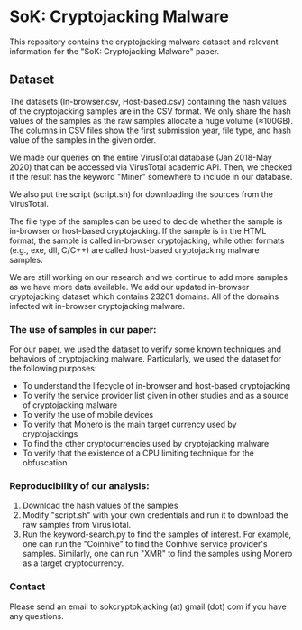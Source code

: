 
# SoK: Cryptojacking Malware

This repository contains the cryptojacking malware dataset and relevant information for the "SoK: Cryptojacking Malware" paper. 

## Dataset 

The datasets (In-browser.csv, Host-based.csv) containing the hash values of the cryptojacking samples are in the CSV format. We only share the hash values of the samples as the raw samples allocate a huge volume (≈100GB). The columns in CSV files show the first submission year, file type, and hash value of the samples in the given order. 

We made our queries on the entire VirusTotal database (Jan 2018-May 2020) that can be accessed via VirusTotal academic API. Then, we checked if the result has the keyword "Miner" somewhere to include in our database.

We also put the script (script.sh) for downloading the sources from the VirusTotal. 

The file type of the samples can be used to decide whether the sample is in-browser or host-based cryptojacking. If the sample is in the HTML format, the sample is called in-browser cryptojacking, while other formats (e.g., exe, dll, C/C++) are called host-based cryptojacking malware samples. 

We are still working on our research and we continue to add more samples as we have more data available. We add our updated in-browser cryptojacking dataset which contains 23201 domains. All of the domains infected wit in-browser cryptojacking malware.
### The use of samples in our paper:  

For our paper, we used the dataset to verify some known techniques and behaviors of cryptojacking malware. Particularly, we used the dataset for the following purposes:

- To understand the lifecycle of in-browser and host-based cryptojacking
- To verify the service provider list given in other studies and as a source of cryptojacking malware
- To verify the use of mobile devices 
- To verify that Monero is the main target currency used by cryptojackings
- To find the other cryptocurrencies used by cryptojacking malware
- To verify that the existence of a CPU limiting technique for the obfuscation

### Reproducibility of our analysis:

1. Download the hash values of the samples
2. Modify "script.sh" with your own credentials and run it to download the raw samples from VirusTotal. 
3. Run the keyword-search.py to find the samples of interest. For example, one can run the "Coinhive" to find the Coinhive service provider's samples. Similarly, one can run "XMR" to find the samples using Monero as a target cryptocurrency. 


### Contact 

Please send an email to sokcryptokjacking (at) gmail (dot) com if you have any questions. 
